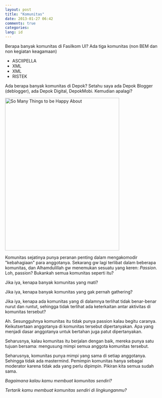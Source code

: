 ```yaml
---
layout: post
title: "Komunitas"
date: 2013-01-27 06:42
comments: true
categories:
lang: id
---
```


Berapa banyak komunitas di Fasilkom UI? Ada tiga komunitas
(non BEM dan non kegiatan keagamaan)

- ASCIIPELLA
- XML
- XML
- RISTEK

Ada berapa banyak komunitas di Depok? Setahu saya ada
Depok Blogger (deblogger), ada Depok Digital, DepokMobi.
Kemudian apalagi?

<a href="http://www.flickr.com/photos/cobalt/2161081787/" title="So Many Things to be Happy About oleh cobalt123, di Flickr"><img src="http://farm3.staticflickr.com/2163/2161081787_30953a364c.jpg" width="375" height="500" alt="So Many Things to be Happy About"></a>

Komunitas sejatinya punya peranan penting dalam
mengakomodir "kebahagiaan" para anggotanya. Sekarang
gw lagi terlibat dalam beberapa komunitas, dan
Alhamdulillah gw menemukan sesuatu yang keren:
*Passion*. Loh, passion? Bukankah semua komunitas
seperti itu?

Jika iya, kenapa banyak komunitas yang mati?

Jika iya, kenapa banyak komunitas yang gak pernah
gathering?

Jika iya, kenapa ada komunitas yang di dalamnya
terlihat tidak benar-benar nurut dan runtut,
sehingga tidak terlihat ada keterkaitan antar
aktivitas di komunitas tersebut?

Ah. Sesungguhnya komunitas itu tidak punya passion
kalau begitu caranya. Keikutsertaan anggotanya di
komunitas tersebut dipertanyakan. Apa yang menjadi
dasar anggotanya untuk bertahan juga patut dipertanyakan.

Seharusnya, kalau komunitas itu berjalan dengan baik,
mereka punya satu tujuan bersama: mengusung mimpi semua
anggota komunitas tersebut.

Seharusnya, komunitas punya mimpi yang sama di setiap
anggotanya. Sehingga tidak ada mastermind. Pemimpin
komunitas hanya sebagai moderator karena tidak ada yang
perlu dipimpin. Pikiran kita semua sudah sama.

*Bagaimana kalau kamu membuat komunitas sendiri?*

*Tertarik kamu membuat komunitas sendiri di lingkunganmu?*


